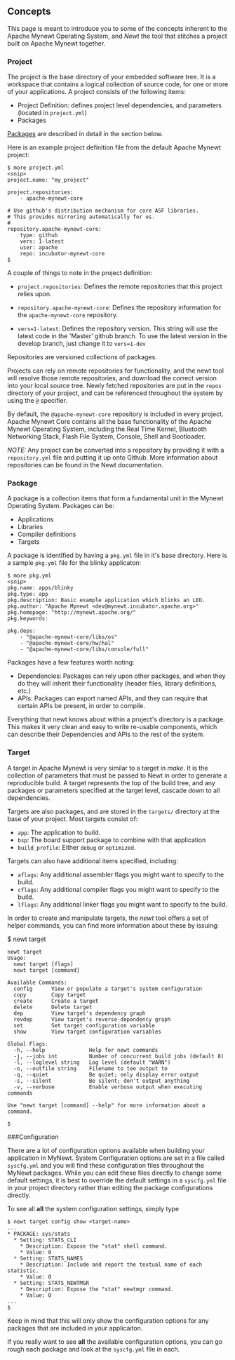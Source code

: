 ## Concepts

This page is meant to introduce you to some of the concepts inherent to 
the Apache Mynewt Operating System, and *Newt* the tool that stitches a 
project built on Apache Mynewt together.

### Project

The project is the base directory of your embedded software tree.  It is a 
workspace that contains a logical collection of source code, for one or 
more of your applications.  A project consists of the following items:
  
  * Project Definition: defines project level dependencies, and parameters
    (located in ```project.yml```)
  * Packages

[Packages](#package) are described in detail in the section below.  

Here is an example project definition file from the default Apache Mynewt 
project: 

```no-highlight
$ more project.yml 
<snip>
project.name: "my_project"

project.repositories:
    - apache-mynewt-core

# Use github's distribution mechanism for core ASF libraries.
# This provides mirroring automatically for us.
#
repository.apache-mynewt-core:
    type: github
    vers: 1-latest
    user: apache
    repo: incubator-mynewt-core
$ 
```

A couple of things to note in the project definition:

* ```project.repositories```: Defines the remote repositories that this project
relies upon.

* ```repository.apache-mynewt-core```: Defines the repository information for 
the ```apache-mynewt-core``` repository.

* ```vers=1-latest```: Defines the repository version. This string will use the 
latest code in the 'Master' github branch. To use the latest version in the 
develop branch, just change it to ```vers=1-dev```

Repositories are versioned collections of packages.  

Projects can rely on remote repositories for functionality, and the newt tool 
will resolve those remote repositories, and download the correct version into 
your local source tree.  Newly fetched repositories are put in the ```repos```
directory of your project, and can be referenced throughout the system by using
the ```@``` specifier.  

By default, the ```@apache-mynewt-core``` repository is included in every 
project.  Apache Mynewt Core contains all the base functionality of the Apache 
Mynewt Operating System, including the Real Time Kernel, Bluetooth Networking 
Stack, Flash File System, Console, Shell and Bootloader.

*NOTE:* Any project can be converted into a repository by providing it with a 
```repository.yml``` file and putting it up onto Github.  More information
about repositories can be found in the Newt documentation.


### Package

A package is a collection items that form a fundamental unit in the Mynewt 
Operating System.  Packages can be:

  * Applications
  * Libraries
  * Compiler definitions
  * Targets

A package is identified by having a ```pkg.yml``` file in it's base 
directory.  Here is a sample ```pkg.yml``` file for the blinky applicaton:

```no-highlight
$ more pkg.yml 
<snip>
pkg.name: apps/blinky
pkg.type: app
pkg.description: Basic example application which blinks an LED.
pkg.author: "Apache Mynewt <dev@mynewt.incubator.apache.org>"
pkg.homepage: "http://mynewt.apache.org/"
pkg.keywords:

pkg.deps:
    - "@apache-mynewt-core/libs/os"
    - "@apache-mynewt-core/hw/hal"
    - "@apache-mynewt-core/libs/console/full"
```

Packages have a few features worth noting:

  * Dependencies: Packages can rely upon other packages, and when they do
    they will inherit their functionality (header files, library definitions, etc.)
  * APIs: Packages can export named APIs, and they can require that certain 
    APIs be present, in order to compile.

Everything that newt knows about within a project's directory is a package.  This 
makes it very clean and easy to write re-usable components, which can describe their 
Dependencies and APIs to the rest of the system.

### Target

A target in Apache Mynewt is very similar to a target in *make*.  It is the collection
of parameters that must be passed to Newt in order to generate a reproducible build.  A 
target represents the top of the build tree, and any packages or parameters specified at 
the target level, cascade down to all dependencies.

Targets are also packages, and are stored in the ```targets/``` directory at the base 
of your project.  Most targets consist of: 

  * ```app```: The application to build.
  * ```bsp```: The board support package to combine with that application
  * ```build_profile```: Either ```debug``` or ```optimized```. 

Targets can also have additional items specified, including: 

  * ```aflags```: Any additional assembler flags you might want to specify to the build.
  * ```cflags```: Any additional compiler flags you might want to specify to the build.
  * ```lflags```: Any additional linker flags you might want to specify to the build.

In order to create and manipulate targets, the *newt* tool offers a set of helper commands,
you can find more information about these by issuing:

$ newt target
```no-highlight
newt target
Usage:
  newt target [flags]
  newt target [command]

Available Commands:
  config      View or populate a target's system configuration
  copy        Copy target
  create      Create a target
  delete      Delete target
  dep         View target's dependency graph
  revdep      View target's reverse-dependency graph
  set         Set target configuration variable
  show        View target configuration variables

Global Flags:
  -h, --help              Help for newt commands
  -j, --jobs int          Number of concurrent build jobs (default 8)
  -l, --loglevel string   Log level (default "WARN")
  -o, --outfile string    Filename to tee output to
  -q, --quiet             Be quiet; only display error output
  -s, --silent            Be silent; don't output anything
  -v, --verbose           Enable verbose output when executing commands

Use "newt target [command] --help" for more information about a command.

$ 
```

###Configuration

There are a lot of configuration options available when building your application in MyNewt. System Configuration options are set in 
a file called `syscfg.yml` and you will find these configuration files throughout the MyNewt packages. While you can edit these
files directly to change some default settings, it is best to override the default settings in a `syscfg.yml` file in your project
directory rather than editing the package configurations directly.

To see all **all** the system configuration settings, simply type

```no-highlight
$ newt target config show <target-name>
...
* PACKAGE: sys/stats
  * Setting: STATS_CLI
    * Description: Expose the "stat" shell command.
    * Value: 0
  * Setting: STATS_NAMES
    * Description: Include and report the textual name of each statistic.
    * Value: 0
  * Setting: STATS_NEWTMGR
    * Description: Expose the "stat" newtmgr command.
    * Value: 0
...
$
```

Keep in mind that this will only show the configuration options for any packages that are included in your applicaiton. 

If you really want to see **all** the available configuration options, you can go rough each package and look at the
`syscfg.yml` file in each. 

